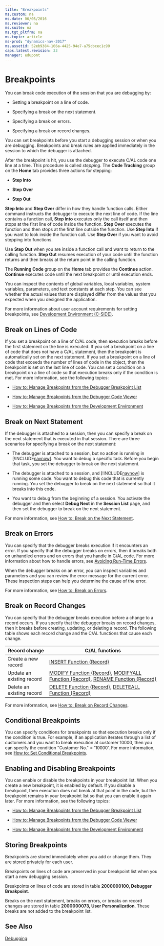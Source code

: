 ```yaml
---
title: "Breakpoints"
ms.custom: na
ms.date: 06/05/2016
ms.reviewer: na
ms.suite: na
ms.tgt_pltfrm: na
ms.topic: article
ms-prod: "dynamics-nav-2017"
ms.assetid: 52eb9384-166a-4425-94e7-a75cbcec1c90
caps.latest.revision: 33
manager: edupont
---
```

# Breakpoints
You can break code execution of the session that you are debugging by:  
  
-   Setting a breakpoint on a line of code.  
  
-   Specifying a break on the next statement.  
  
-   Specifying a break on errors.  
  
-   Specifying a break on record changes.  
  
 You can set breakpoints before you start a debugging session or when you are debugging. Breakpoints and break rules are applied immediately in the session to which the debugger is attached.  
  
 After the breakpoint is hit, you use the debugger to execute C/AL code one line at a time. This procedure is called *stepping*. The **Code Tracking** group on the **Home** tab provides three actions for stepping:  
  
-   **Step Into**  
  
-   **Step Over**  
  
-   **Step Out**  
  
 **Step Into** and **Step Over** differ in how they handle function calls. Either command instructs the debugger to execute the next line of code. If the line contains a function call, **Step Into** executes only the call itself and then stops at the first line of code inside the function. **Step Over** executes the function and then stops at the first line outside the function. Use **Step Into** if you want to look inside the function call. Use **Step Over** if you want to avoid stepping into functions.  
  
 Use **Step Out** when you are inside a function call and want to return to the calling function. **Step Out** resumes execution of your code until the function returns and then breaks at the return point in the calling function.  
  
 The **Running Code** group on the **Home** tab provides the **Continue** action. **Continue** executes code until the next breakpoint or until execution ends.  
  
 You can inspect the contents of global variables, local variables, system variables, parameters, and text constants at each step. You can see whether the actual values that are displayed differ from the values that you expected when you designed the application.  
  
 For more information about user account requirements for setting breakpoints, see [Development Environment \(C-SIDE\)](Development-Environment--C-SIDE-.md).  
  
## Break on Lines of Code  
 If you set a breakpoint on a line of C/AL code, then execution breaks before the first statement on the line is executed. If you set a breakpoint on a line of code that does not have a C/AL statement, then the breakpoint is automatically set on the next statement. If you set a breakpoint on a line of code that exceeds the number of lines of code in the object, then the breakpoint is set on the last line of code. You can set a condition on a breakpoint on a line of code so that execution breaks only if the condition is met. For more information, see the following topics:  
  
-   [How to: Manage Breakpoints from the Debugger Breakpoint List](How%20to:%20Manage%20Breakpoints%20from%20the%20Debugger%20Breakpoint%20List.md)  
  
-   [How to: Manage Breakpoints from the Debugger Code Viewer](How%20to:%20Manage%20Breakpoints%20from%20the%20Debugger%20Code%20Viewer.md)  
  
-   [How to: Manage Breakpoints from the Development Environment](How%20to:%20Manage%20Breakpoints%20from%20the%20Development%20Environment.md)  
  
## Break on Next Statement  
 If the debugger is attached to a session, then you can specify a break on the next statement that is executed in that session. There are three scenarios for specifying a break on the next statement:  
  
-   The debugger is attached to a session, but no action is running in [!INCLUDE[navnow](includes/navnow_md.md)]. You want to debug a specific task. Before you begin that task, you set the debugger to break on the next statement.  
  
-   The debugger is attached to a session, and [!INCLUDE[navnow](includes/navnow_md.md)] is running some code. You want to debug this code that is currently running. You set the debugger to break on the next statement so that it breaks into this code.  
  
-   You want to debug from the beginning of a session. You activate the debugger and then select **Debug Next** in the **Session List** page, and then set the debugger to break on the next statement.  
  
 For more information, see [How to: Break on the Next Statement](How%20to:%20Break%20on%20the%20Next%20Statement.md).  
  
## Break on Errors  
 You can specify that the debugger breaks execution if it encounters an error. If you specify that the debugger breaks on errors, then it breaks both on unhandled errors and on errors that you handle in C/AL code. For more information about how to handle errors, see [Avoiding Run-Time Errors](Avoiding-Run-Time-Errors.md).  
  
 When the debugger breaks on an error, you can inspect variables and parameters and you can review the error message for the current error. These inspection steps can help you determine the cause of the error.  
  
 For more information, see [How to: Break on Errors](How%20to:%20Break%20on%20Errors.md).  
  
## Break on Record Changes  
 You can specify that the debugger breaks execution before a change to a record occurs. If you specify that the debugger breaks on record changes, then it breaks before creating, updating, or deleting a record. The following table shows each record change and the C/AL functions that cause each change.  
  
|Record change|C/AL functions|  
|-------------------|---------------------|  
|Create a new record|[INSERT Function \(Record\)](INSERT-Function--Record-.md)|  
|Update an existing record|[MODIFY Function \(Record\)](MODIFY-Function--Record-.md), [MODIFYALL Function \(Record\)](MODIFYALL-Function--Record-.md), [RENAME Function \(Record\)](RENAME-Function--Record-.md)|  
|Delete an existing record|[DELETE Function \(Record\)](DELETE-Function--Record-.md), [DELETEALL Function \(Record\)](DELETEALL-Function--Record-.md)|  
  
 For more information, see [How to: Break on Record Changes](How%20to:%20Break%20on%20Record%20Changes.md).  
  
## Conditional Breakpoints  
 You can specify conditions for breakpoints so that execution breaks only if the condition is true. For example, if an application iterates through a list of customers and you want to break execution at customer 10000, then you can specify the condition "Customer No." = '10000'. For more information, see [How to: Set Conditional Breakpoints](How%20to:%20Set%20Conditional%20Breakpoints.md).  
  
## Enabling and Disabling Breakpoints  
 You can enable or disable the breakpoints in your breakpoint list. When you create a new breakpoint, it is enabled by default. If you disable a breakpoint, then execution does not break at that point in the code, but the breakpoint remains in your breakpoint list so that you can enable it again later. For more information, see the following topics:  
  
-   [How to: Manage Breakpoints from the Debugger Breakpoint List](How%20to:%20Manage%20Breakpoints%20from%20the%20Debugger%20Breakpoint%20List.md)  
  
-   [How to: Manage Breakpoints from the Debugger Code Viewer](How%20to:%20Manage%20Breakpoints%20from%20the%20Debugger%20Code%20Viewer.md)  
  
-   [How to: Manage Breakpoints from the Development Environment](How%20to:%20Manage%20Breakpoints%20from%20the%20Development%20Environment.md)  
  
## Storing Breakpoints  
 Breakpoints are stored immediately when you add or change them. They are stored privately for each user.  
  
 Breakpoints on lines of code are preserved in your breakpoint list when you start a new debugging session.  
  
 Breakpoints on lines of code are stored in table **2000000100, Debugger Breakpoint**.  
  
 Breaks on the next statement, breaks on errors, or breaks on record changes are stored in table **2000000073, User Personalization**. These breaks are not added to the breakpoint list.  
  
## See Also  
 [Debugging](Debugging.md)